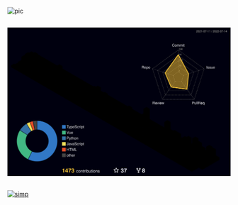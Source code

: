 ![pic](https://user-images.githubusercontent.com/77166960/161437870-b88de6ec-120b-47fd-a5a6-88e0bc8e4053.png)

##

![](./profile-3d-contrib/profile-night-rainbow.svg)

##

[![simp](https://user-images.githubusercontent.com/77166960/179054957-f2500eac-95a2-44a7-8e6d-d9f5e11aaf57.png)](https://www.pixiv.net/en/artworks/89496212)
